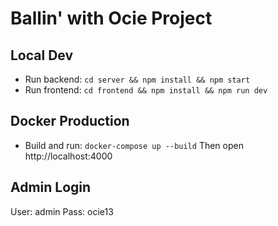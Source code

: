 # Ballin' with Ocie Project

## Local Dev
- Run backend: `cd server && npm install && npm start`
- Run frontend: `cd frontend && npm install && npm run dev`

## Docker Production
- Build and run: `docker-compose up --build`
Then open http://localhost:4000

## Admin Login
User: admin
Pass: ocie13
